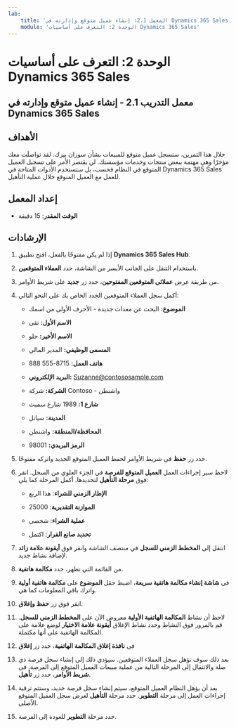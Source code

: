 ```yaml
---
lab:
    title: 'المعمل 2.1: إنشاء عميل متوقع وإدارته في Dynamics 365 Sales'
    module: 'الوحدة 2: التعرف على أساسيات Dynamics 365 Sales'
---
```


الوحدة 2: التعرف على أساسيات Dynamics 365 Sales
========================

## معمل التدريب 2.1 - إنشاء عميل متوقع وإدارته في Dynamics 365 Sales

## الأهداف

خلال هذا التمرين، ستسجل عميل متوقع للمبيعات بشأن سوزان بيرك. لقد تواصلَت معك مؤخرًا وهي مهتمة ببعض منتجات وخدمات مؤسستك. لن يقتصر الأمر على تسجيل العميل المتوقع في النظام فحسب، بل ستستخدم الأدوات المتاحة في Dynamics 365 Sales للعمل مع العميل المتوقع خلال عملية التأهيل.


## إعداد المعمل

  - **الوقت المقدر**: 15 دقيقة

## الإرشادات

1. إذا لم يكن مفتوحًا بالفعل، افتح تطبيق **Dynamics 365 Sales Hub**. 

2. باستخدام التنقل على الجانب الأيسر من الشاشة، حدد **العملاء المتوقعين**. 

3. من طريقة عرض **عملائي المتوقعين المفتوحين**، حدد زر **جديد** على شريط الأوامر.

4. أكمل سجل العملاء المتوقعين الجدد الخاص بك على النحو التالي:

	- **الموضوع:** البحث عن معدات جديدة - الأحرف الأولى من اسمك

	- **الاسم الأول:** تقى

	- **الاسم الأخير:** حلو

	- **المسمى الوظيفي:** المدير المالي

	- **هاتف العمل:** 8715-555 888

	- **البريد الإلكتروني:** Suzanne@contososample.com

	- **الشركة:** شركة Contoso - واشنطن

	- **شارع 1:** 1989 شارع سميث

	- **المدينة:** سياتل

	- **المحافظة/المنطقة:** واشنطن

	- **الرمز البريدي:** 98001 

5. حدد زر **حفظ** في شريط الأوامر لحفظ العميل المتوقع الجديد واتركه مفتوحًا.

6. لاحظ سير إجراءات العمل **العميل المتوقع للفرصة** في الجزء العلوي من السجل. انقر فوق **مرحلة التأهيل** لتحديدها. أكمل المرحلة كما يلي:

	- **الإطار الزمني للشراء**: هذا الربع

	- **الموازنة التقديرية**: 25000 

	- **عملية الشراء**: شخصي

	- **تحديد صانع القرار**: اكتمل

7. انتقل إلى **المخطط الزمني للسجل** في منتصف الشاشة وانقر فوق **أيقونة علامة زائد** لإضافة نشاط جديد. 

8. من القائمة التي تظهر، حدد **مكالمة هاتفية**.

9. في **شاشة إنشاء مكالمة هاتفية سريعة**، اضبط حقل **الموضوع** على **مكالمة هاتفية أولية** واترك باقي المعلومات كما هي. 

10. انقر فوق زر **حفظ وإغلاق**.

11. لاحظ أن نشاط **المكالمة الهاتفية الأولية** معروض الآن على **المخطط الزمني للسجل**. قم بالمرور فوق النشاط وحدد نشاط الإغلاق **أيقونة علامة الاختيار** لوضع علامة على المكالمة الهاتفية على أنها مكتملة. 

12. في **نافذة إغلاق المكالمة الهاتفية**، حدد زر **إغلاق** 

13. بعد ذلك سوف تؤهل سجل العملاء المتوقعين. سيؤدي ذلك إلى إنشاء سجل فرصة ذي صلة والانتقال إلى المرحلة التالية من عملية مبيعات العميل المتوقع إلى الفرصة. في **شريط الأوامر**، حدد زر **تأهيل**. 

14. بعد أن يؤهل النظام العميل المتوقع، سيتم إنشاء سجل فرصة جديد، وستتم ترقية إجراءات العمل إلى مرحلة **التطوير**. حدد مرحلة **التأهيل** لعرض سجل العميل المتوقع الأصلي. 

15. حدد مرحلة **التطوير** للعودة إلى الفرصة.
